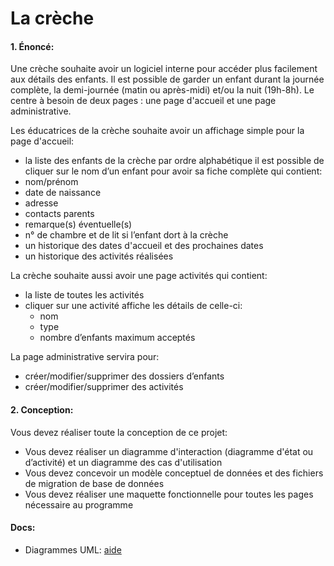 # La crèche

#### 1. Énoncé:
Une crèche souhaite avoir un logiciel interne pour accéder plus facilement aux détails des enfants.
Il est possible de garder un enfant durant la journée complète, la demi-journée (matin ou après-midi) et/ou la nuit (19h-8h).
Le centre à besoin de deux pages : une page d'accueil et une page administrative.

Les éducatrices de la crèche souhaite avoir un affichage simple pour la page d'accueil:
* la liste des enfants de la crèche par ordre alphabétique
il est possible de cliquer sur le nom d’un enfant pour avoir sa fiche complète qui contient:
* nom/prénom
* date de naissance
* adresse
* contacts parents
* remarque(s) éventuelle(s)
* n° de chambre et de lit si l’enfant dort à la crèche
* un historique des dates d'accueil et des prochaines dates
* un historique des activités réalisées

La crèche souhaite aussi avoir une page activités qui contient:
* la liste de toutes les activités
* cliquer sur une activité affiche les détails de celle-ci:
    - nom
    - type
    - nombre d’enfants maximum acceptés

La page administrative servira pour:
* créer/modifier/supprimer des dossiers d’enfants
* créer/modifier/supprimer des activités

#### 2. Conception:

Vous devez réaliser toute la conception de ce projet:
* Vous devez réaliser un diagramme d'interaction (diagramme d'état ou d’activité) et un diagramme des cas d'utilisation
* Vous devez concevoir un modèle conceptuel de données et des fichiers de migration de base de données
* Vous devez réaliser une maquette fonctionnelle pour toutes les pages nécessaire au programme


#### Docs:
* Diagrammes UML:  [aide](https://github.com/simplonco/Diagrammes-UML)
